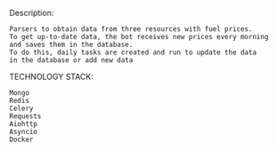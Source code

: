 Description:

    Parsers to obtain data from three resources with fuel prices.
    To get up-to-date data, the bot receives new prices every morning 
    and saves them in the database. 
    To do this, daily tasks are created and run to update the data 
    in the database or add new data


TECHNOLOGY STACK:

    Mongo
    Redis
    Celery
    Requests
    Aiohttp
    Asyncio
    Docker